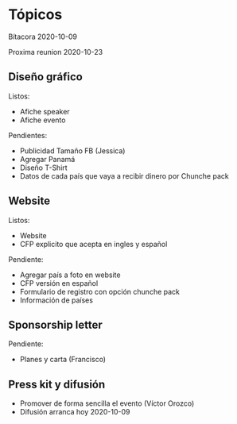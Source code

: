 # Tópicos

Bítacora 2020-10-09

Proxima reunion 2020-10-23

## Diseño gráfico

Listos:

* Afiche speaker 
* Afiche evento

Pendientes:

* Publicidad Tamaño FB (Jessica)
* Agregar Panamá
* Diseño T-Shirt
* Datos de cada país que vaya a recibir dinero por Chunche pack

## Website

Listos:

* Website
* CFP explicito que acepta en ingles y español

Pendiente:

* Agregar país a foto en website
* CFP versión en español
* Formulario de registro con opción chunche pack
* Información de países

## Sponsorship letter

Pendiente:

* Planes y carta (Francisco)

## Press kit y difusión

* Promover de forma sencilla el evento (Víctor Orozco)
* Difusión arranca hoy 2020-10-09
